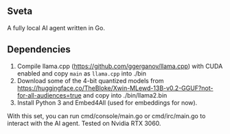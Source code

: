 ## Sveta

A fully local AI agent written in Go.

## Dependencies

1. Compile llama.cpp (https://github.com/ggerganov/llama.cpp) with CUDA enabled and copy `main` as `llama.cpp` into ./bin
2. Download some of the 4-bit quantized models from https://huggingface.co/TheBloke/Xwin-MLewd-13B-v0.2-GGUF?not-for-all-audiences=true and copy into ./bin/llama2.bin
3. Install Python 3 and Embed4All (used for embeddings for now).

With this set, you can run cmd/console/main.go or cmd/irc/main.go to interact with the AI agent. Tested on Nvidia RTX 3060.